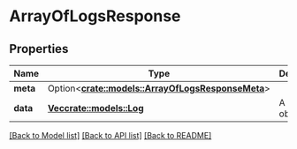# ArrayOfLogsResponse

## Properties

Name | Type | Description | Notes
------------ | ------------- | ------------- | -------------
**meta** | Option<[**crate::models::ArrayOfLogsResponseMeta**](ArrayOfLogsResponseMeta.md)> |  | [optional]
**data** | [**Vec<crate::models::Log>**](Log.md) | A list of Log objects. | 

[[Back to Model list]](../README.md#documentation-for-models) [[Back to API list]](../README.md#documentation-for-api-endpoints) [[Back to README]](../README.md)


